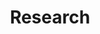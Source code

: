 ---
title: Research
type: landing

sections:
  - block: markdown
    content:
      title: Background
      text: Neuroblastoma is the most common extracranial solid pediatric cancer accounting for 8-10% of cancers in childhood and 15% of pediatric oncology deaths. Neuroblastoma arises from the developing sympatho-adrenal lineage during the embryonic development. It is a genetically heterogeneous disease with a diverse clinical outcome ranging from spontaneous tumour regression to malignant metastatic disease with relapses and poor response to current therapy. While patients whose tumours undergo spontaneous regression or maturation (ganglioneuroblastomas, ganglioneuromas) have mostly an excellent outcome, only a minority of children with aggressive tumours can be cured. Despite the advances in genomic and trancriptomic analyses, the identification of molecular determinants of the very poor therapeutic response and worst outcome of high-risk patients remains challenging. Thus, a better understanding of the biology of both, spontaneously regressing/maturing and aggressive tumours is of high interest to develop novel treatment approaches.

  - block: markdown
    content:
      title: Our research
      text: |
        <div style="display: flex; align-items: center;">
          <div style="flex: 1; padding: 10px;">
            <p style="font-weight: bold;">Biology of high-risk neuroblastoma</p>
            <p>One of our main research interests is the biology of high-risk neuroblastoma. Patients that are diagnosed and stratified as high-risk suffer from relapses and metastases and their survival rate remains below 40% despite intensive multimodal treatment. To date there are only a few driver genes linked to the pathogenesis of high-risk neuroblastoma, most of which are not directly druggable and frequently insufficient response to therapy is observed. In our group, we employ state-of-the-art technologies, such as genome-wide and targeted CRISPR/Cas9 screens and single cell genomics and epigenomics in order to identify the oncogenic drivers and epigenetic dependencies in tumours from high-risk neuroblastoma patients. We have established in vitro and in vivo preclinical patient-derived models for functional assays and drug testing for precision oncology that can be translated into existing and new clinical trials with the ultimate goal to improve treatment outcomes and survival of high-risk neuroblastoma patients.</p>
          </div>
          <div style="flex: 1; padding: 10px;">
            <img src="../../assets/media/icon.png" alt="Icon Image" style="width: 100%; height: auto;"/>
          </div>
        </div>

  - block: markdown
    content:
      title: 
      text: |
        **Tumour heterogeneity and microenvironment**

        Solid tumours often consist of different subpopulations of cells that harbor distinct genotypes and phenotypes. This results in a variation of clinically important features such as the abundance of prognostic markers and therapeutic targets, leading to differential levels of treatment sensitivity. Tumour cell metastasis and adaptation to new tissue microenvironments can further promote inter- and intratumour heterogeneity among metastasizing and disseminated tumour cells. In support of this notion, we have recently shown that disseminated tumour cells in the bone marrow substantially differ from the tumour they originated from in regards to their genetic makeup and expression programs. Tumour cells disseminate to the bone marrow in various solid cancers such as neuroblastoma, breast cancer and Ewing sarcoma, which is associated with poor outcome. In the majority of metastatic neuroblastoma patients, disseminated tumour cells are present in the bone marrow already at the time point of diagnosis. Our aim is to capture the full spectrum of tumor cells in neuroblastoma and to understand their interaction with the tumor microenvironment at the primary site and in the metastatic bone marrow by using novel single-cell-omics and multiplex imaging technologies. This will allow us to identify new biomarkers and to develop better therapeutics for targeted treatment.
---